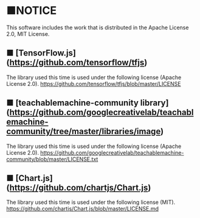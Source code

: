 # ■NOTICE
This software includes the work that is distributed in the Apache License 2.0, MIT License.

## ■ [TensorFlow.js] (https://github.com/tensorflow/tfjs)

The library used this time is used under the following license (Apache License 2.0).
https://github.com/tensorflow/tfjs/blob/master/LICENSE

## ■ [teachablemachine-community library] (https://github.com/googlecreativelab/teachablemachine-community/tree/master/libraries/image)

The library used this time is used under the following license (Apache License 2.0).
https://github.com/googlecreativelab/teachablemachine-community/blob/master/LICENSE.txt

## ■ [Chart.js] (https://github.com/chartjs/Chart.js)

The library used this time is used under the following license (MIT).
https://github.com/chartjs/Chart.js/blob/master/LICENSE.md
